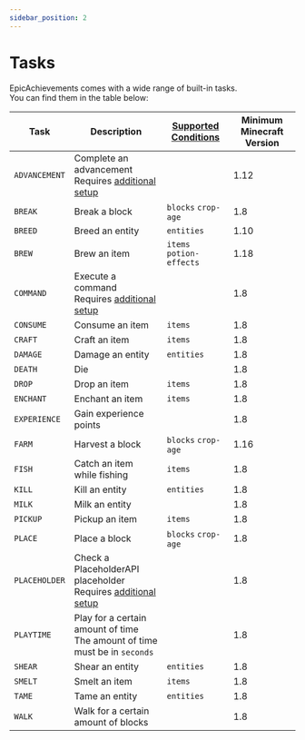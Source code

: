 ```yaml
---
sidebar_position: 2
---
```


# Tasks

EpicAchievements comes with a wide range of built-in tasks. <br/>
You can find them in the table below:

| Task          | Description                                                                           | [Supported Conditions](/epicachievements/configuration/conditions) | Minimum Minecraft Version |
|---------------|---------------------------------------------------------------------------------------|--------------------------------------------------------------------|---------------------------|
| `ADVANCEMENT` | Complete an advancement<br/>Requires [additional setup](tasks/advancement)            |                                                                    | 1.12                      |
| `BREAK`       | Break a block                                                                         | `blocks` `crop-age`                                                | 1.8                       |
| `BREED`       | Breed an entity                                                                       | `entities`                                                         | 1.10                      |
| `BREW`        | Brew an item                                                                          | `items`<br/>`potion-effects`                                       | 1.18                      |
| `COMMAND`     | Execute a command<br/>Requires [additional setup](tasks/command)                      |                                                                    | 1.8                       |
| `CONSUME`     | Consume an item                                                                       | `items`                                                            | 1.8                       |
| `CRAFT`       | Craft an item                                                                         | `items`                                                            | 1.8                       |
| `DAMAGE`      | Damage an entity                                                                      | `entities`                                                         | 1.8                       |
| `DEATH`       | Die                                                                                   |                                                                    | 1.8                       |
| `DROP`        | Drop an item                                                                          | `items`                                                            | 1.8                       |
| `ENCHANT`     | Enchant an item                                                                       | `items`                                                            | 1.8                       |
| `EXPERIENCE`  | Gain experience points                                                                |                                                                    | 1.8                       |
| `FARM`        | Harvest a block                                                                       | `blocks` `crop-age`                                                | 1.16                      |
| `FISH`        | Catch an item while fishing                                                           | `items`                                                            | 1.8                       |
| `KILL`        | Kill an entity                                                                        | `entities`                                                         | 1.8                       |
| `MILK`        | Milk an entity                                                                        |                                                                    | 1.8                       |
| `PICKUP`      | Pickup an item                                                                        | `items`                                                            | 1.8                       |
| `PLACE`       | Place a block                                                                         | `blocks` `crop-age`                                                | 1.8                       |
| `PLACEHOLDER` | Check a PlaceholderAPI placeholder<br/>Requires [additional setup](tasks/placeholder) |                                                                    | 1.8                       |
| `PLAYTIME`    | Play for a certain amount of time<br/>The amount of time must be in `seconds`         |                                                                    | 1.8                       |
| `SHEAR`       | Shear an entity                                                                       | `entities`                                                         | 1.8                       |
| `SMELT`       | Smelt an item                                                                         | `items`                                                            | 1.8                       |
| `TAME`        | Tame an entity                                                                        | `entities`                                                         | 1.8                       |
| `WALK`        | Walk for a certain amount of blocks                                                   |                                                                    | 1.8                       |
